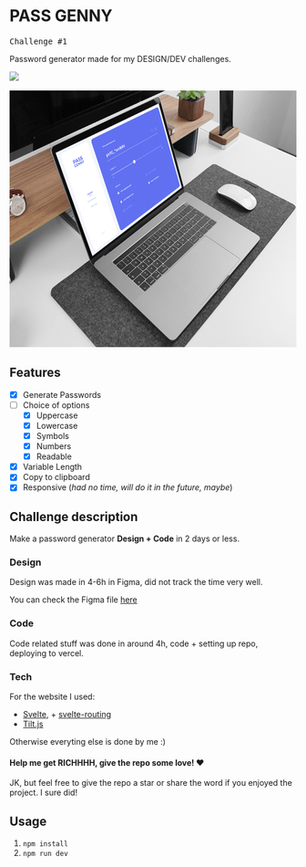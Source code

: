 

# PASS GENNY

<kbd>Challenge #1</kbd>

Password generator made for my DESIGN/DEV challenges. 

<a href="https://pass-genny.vercel.app/"><img src="https://img.shields.io/badge/-DEMO HERE!-606EEC?style=for-the-badge"/></a>

<img src="./media/website-mock.png" height="450">


## Features
- [x] Generate Passwords
- [ ] Choice of options
  - [x] Uppercase
  - [x] Lowercase
  - [x] Symbols
  - [x] Numbers
  - [x] Readable
- [x] Variable Length
- [x] Copy to clipboard
- [x] Responsive (_had no time, will do it in the future, maybe_)

## Challenge description

Make a password generator **Design + Code** in 2 days or less.

### Design
Design was made in 4-6h in Figma, did not track the time very well.

You can check the Figma file [here](https://www.figma.com/file/UqKfdepVu3H9cD9EYRuNNJ/pass-genny?node-id=0%3A1)

### Code
Code related stuff was done in around 4h, code + setting up repo, deploying to vercel.

### Tech
For the website I used:
* [Svelte](https://svelte.dev/), + [svelte-routing](https://github.com/EmilTholin/svelte-routing)
* [Tilt.js](https://github.com/gijsroge/tilt.js)

Otherwise everyting else is done by me :)

#### Help me get RICHHHH, give the repo some love! :heart:
JK, but feel free to give the repo a star or share the word if you enjoyed the project. I sure did!

## Usage

1. `npm install`
2. `npm run dev`
